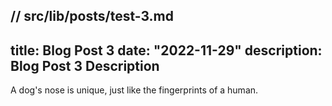 // src/lib/posts/test-3.md
---
title: Blog Post 3
date: "2022-11-29"
description: Blog Post 3 Description
---
A dog's nose is unique, just like the fingerprints of a human.
